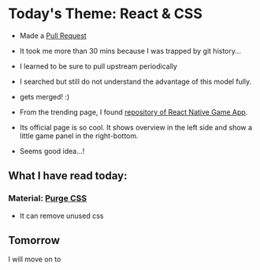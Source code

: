 # Today's Theme: React & CSS

- Made a [Pull Request](https://github.com/siriwatknp/mui-treasury/pull/324)
- It took me more than 30 mins because I was trapped by git history...
- I learned to be sure to pull upstream periodically
- I searched but still do not understand the advantage of this model fully.
- gets merged! :)

- From the trending page, I found [repository of React Native Game App](https://www.ordinarypuzzles.com/).
- Its official page is so cool. It shows overview in the left side and show a little game panel in the right-bottom.
- Seems good idea...!
    
## What I have read today:
### Material: [Purge CSS](https://www.purgecss.com/)
- It can remove unused css

## Tomorrow
I will move on to []()
